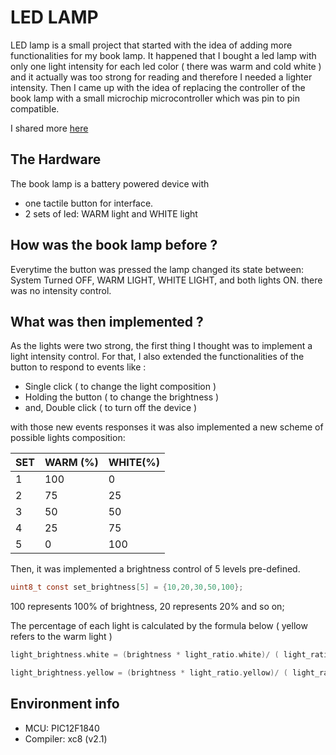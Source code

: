 # LED LAMP
LED lamp is a small project that started with the idea of adding more functionalities for my book lamp. It happened that I bought a led lamp with only one light intensity for each led color ( there was warm and cold white ) and it actually was too strong for reading and  therefore I needed a lighter intensity. Then I came up with the idea of replacing the controller of the book lamp with a small microchip microcontroller which was pin to pin compatible.

I shared more [here](https://www.element14.com/community/people/jpnbino/blog/2021/10/30/engineering-for-daily-life-hacking-my-reading-lamp)

## The Hardware
The book lamp is a battery powered device with 
 - one tactile button for interface.
 - 2 sets of led: WARM light and WHITE light

## How was the book lamp before ?
Everytime the button was pressed the lamp changed its state between: System Turned OFF, WARM LIGHT, WHITE LIGHT, and both lights ON. there was no intensity control.

## What was then implemented ?
As the lights were two strong, the first thing I thought was to implement a light intensity control. For that, I also extended the functionalities of the button to respond to events like :

- Single click ( to change the  light composition )
- Holding the button ( to change the brightness )
- and, Double click ( to turn off the device )

with those new events responses it was also implemented a new scheme of possible lights composition:

|SET | WARM (%) | WHITE(%)|
--- | --- | ---
|1 | 100 | 0|
|2 | 75 | 25|
|3 | 50 | 50|
|4 | 25 | 75|
|5 | 0  | 100|

Then, it was implemented a brightness control of 5 levels pre-defined.

```c
uint8_t const set_brightness[5] = {10,20,30,50,100};
```
100 represents 100% of brightness, 20 represents 20% and so on;

The percentage of each light is calculated by the formula below ( yellow refers to the warm light )

```c
light_brightness.white = (brightness * light_ratio.white)/ ( light_ratio.white + light_ratio.yellow);

light_brightness.yellow = (brightness * light_ratio.yellow)/ ( light_ratio.white + light_ratio.yellow);
```

## Environment info
- MCU: PIC12F1840
- Compiler: xc8 (v2.1)
